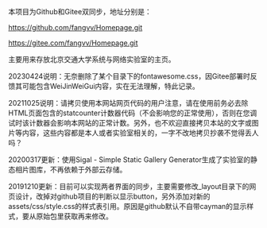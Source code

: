 本项目为Github和Gitee双同步，地址分别是：

https://github.com/fangvv/Homepage.git

https://gitee.com/fangvv/Homepage.git

主要用来存放北京交通大学系统与网络实验室的主页。

20230424说明：无奈删除了某个目录下的fontawesome.css，因Gitee部署时反馈其可能包含WeiJinWeiGui内容，实在无法理解，特此记录。

20211025说明：请拷贝使用本网站网页代码的用户注意，请在使用前务必去除HTML页面包含的statcounter计数器代码（不会影响您的正常使用），否则在您调试时该计数器会影响本网站的正常计数。另外，也不欢迎直接拷贝本站的文字或图片等内容，这些内容都是本人或者实验室相关的，一字不改地拷贝抄袭不觉得丢人吗？

20200317更新：使用Sigal - Simple Static Gallery Generator生成了实验室的静态相片图库，不再依赖于外部云存储。

20191210更新：目前可以实现两者界面的同步，主要需要修改_layout目录下的网页设计，改掉对github项目的判断以显示button，另外添加对新的assets/css/style.css的样式表引用。原因是github默认不自带cayman的显示样式，要从原始包里获取再来修改。
